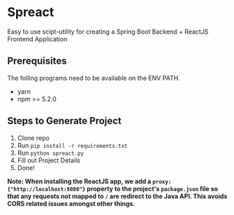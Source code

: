 # Spreact

Easy to use scipt-utility for creating a Spring Boot Backend + ReactJS Frontend Application

## Prerequisites

The folling programs need to be available on the ENV PATH.

- yarn
- npm >= 5.2.0

## Steps to Generate Project

1. Clone repo
2. Run `pip install -r requirements.txt`
3. Run `python spreact.py`
4. Fill out Project Details
5. Done!

**Note: When installing the ReactJS app, we add a `proxy: {"http://localhost:8080"}` property to the project's `package.json` file so that any requests not mapped to `/` are redirect to the Java API. This avoids CORS related issues amongst other things.**
